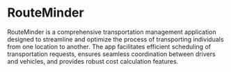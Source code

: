 # RouteMinder
RouteMinder is a comprehensive transportation management application designed to streamline and optimize the process of transporting individuals from one location to another. The app facilitates efficient scheduling of transportation requests, ensures seamless coordination between drivers and vehicles, and provides robust cost calculation features.
